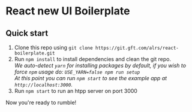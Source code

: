 # React new UI Boilerplate

## Quick start

1. Clone this repo using `git clone https://git.gft.com/alrs/react-boilerplate.git`
1. Run `npm install` to install dependencies and clean the git repo.<br />
   *We auto-detect `yarn` for installing packages by default, if you wish to force `npm` usage do: `USE_YARN=false npm run setup`*<br />
   *At this point you can run `npm start` to see the example app at `http://localhost:3000`.*
1. Run `npm start` to run an htpp server on port 3000

Now you're ready to rumble!